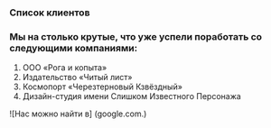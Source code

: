 ### Cписок клиентов
### Мы на столько крутые, что уже успели поработать со следующими компаниями:
1. ООО «Рога и копыта» 
2. Издательство «Читый лист»
3. Космопорт «Черезтерновый Кзвёздный»
4. Дизайн-студия имени Слишком Известного Персонажа

 ![Нас можно найти в] (google.com.)